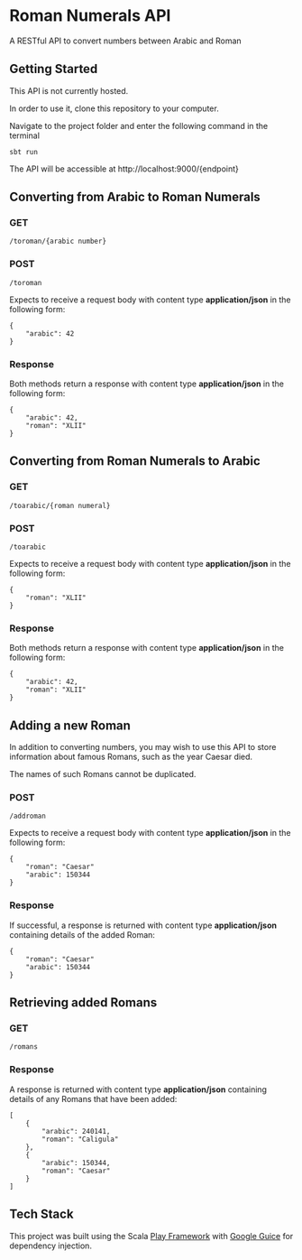 # Roman Numerals API

A RESTful API to convert numbers between Arabic and Roman

## Getting Started

This API is not currently hosted.

In order to use it, clone this repository to your computer.

Navigate to the project folder and enter the following command in the terminal

    sbt run

The API will be accessible at http://localhost:9000/{endpoint}

## Converting from Arabic to Roman Numerals

### GET

    /toroman/{arabic number}

### POST

    /toroman

Expects to receive a request body with content type **application/json** in the following form:

    {
        "arabic": 42
    }

### Response

Both methods return a response with content type **application/json** in the following form:

    {
        "arabic": 42,
        "roman": "XLII"
    }

## Converting from Roman Numerals to Arabic

### GET

    /toarabic/{roman numeral}

### POST

    /toarabic

Expects to receive a request body with content type **application/json** in the following form:

    {
        "roman": "XLII"
    }

### Response

Both methods return a response with content type **application/json** in the following form:

    {
        "arabic": 42,
        "roman": "XLII"
    }

## Adding a new Roman

In addition to converting numbers, you may wish to use this API to store information about famous Romans, such as the year Caesar died.

The names of such Romans cannot be duplicated.

### POST

    /addroman

Expects to receive a request body with content type **application/json** in the following form:

    {
        "roman": "Caesar"
        "arabic": 150344
    }

### Response

If successful, a response is returned with content type **application/json** containing details of the added Roman:

    {
        "roman": "Caesar"
        "arabic": 150344
    }

## Retrieving added Romans

### GET

    /romans

### Response

A response is returned with content type **application/json** containing details of any Romans that have been added:

    [
        {
            "arabic": 240141,
            "roman": "Caligula"
        },
        {
            "arabic": 150344,
            "roman": "Caesar"
        }
    ]

## Tech Stack

This project was built using the Scala [Play Framework](https://www.playframework.com/) with [Google Guice](https://github.com/google/guice) for dependency injection.